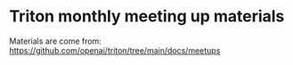 # Triton monthly meeting up materials

Materials are come from: https://github.com/openai/triton/tree/main/docs/meetups
